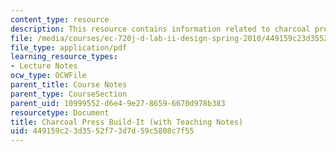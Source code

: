 ```yaml
---
content_type: resource
description: This resource contains information related to charcoal press.
file: /media/courses/ec-720j-d-lab-ii-design-spring-2010/449159c23d3552f73d7d59c5808c7f55_MITEC_720JS10_bldit_chrc.pdf
file_type: application/pdf
learning_resource_types:
- Lecture Notes
ocw_type: OCWFile
parent_title: Course Notes
parent_type: CourseSection
parent_uid: 10999552-d6e4-9e27-8659-6670d978b383
resourcetype: Document
title: Charcoal Press Build-It (with Teaching Notes)
uid: 449159c2-3d35-52f7-3d7d-59c5808c7f55
---
```


